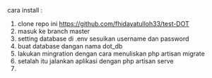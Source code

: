 cara install :
1. clone repo ini https://github.com/fhidayatulloh33/test-DOT
2. masuk ke branch master
3. setting database di .env sesuikan username dan password
4. buat database dangan nama dot_db
5. lakukan mingration dengan cara menuliskan php artisan migrate
6. setalah itu jalankan aplikasi dengan php artisan serve
7. 
